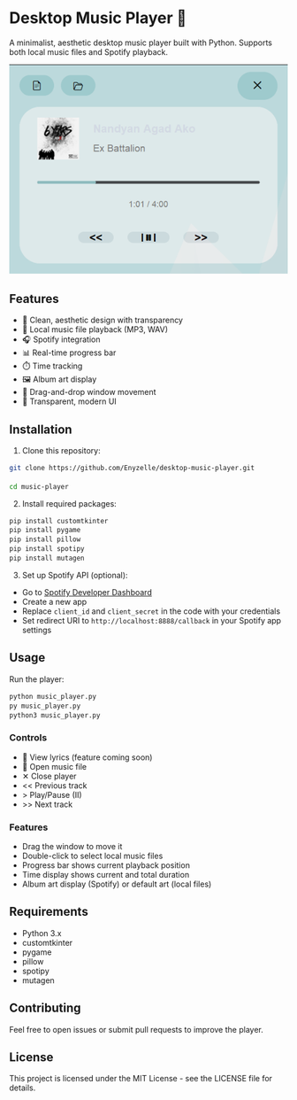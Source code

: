 # Desktop Music Player 🎵

A minimalist, aesthetic desktop music player built with Python. Supports both local music files and Spotify playback.

![Music Player Preview](preview.png)

## Features

- 🎨 Clean, aesthetic design with transparency
- 🎵 Local music file playback (MP3, WAV)
- 🎧 Spotify integration
- 📊 Real-time progress bar
- ⏱️ Time tracking
- 🖼️ Album art display
- 🎯 Drag-and-drop window movement
- 🎨 Transparent, modern UI

## Installation

1. Clone this repository:
```bash
git clone https://github.com/Enyzelle/desktop-music-player.git

cd music-player
```

2. Install required packages:
```bash
pip install customtkinter
pip install pygame
pip install pillow
pip install spotipy
pip install mutagen
```

3. Set up Spotify API (optional):
- Go to [Spotify Developer Dashboard](https://developer.spotify.com/dashboard)
- Create a new app
- Replace `client_id` and `client_secret` in the code with your credentials
- Set redirect URI to `http://localhost:8888/callback` in your Spotify app settings

## Usage

Run the player:
```bash
python music_player.py
py music_player.py
python3 music_player.py
```

### Controls
- 📄 View lyrics (feature coming soon)
- 📂 Open music file
- ✕ Close player
- << Previous track
- \> Play/Pause (II) 
- \>> Next track

### Features
- Drag the window to move it
- Double-click to select local music files
- Progress bar shows current playback position
- Time display shows current and total duration
- Album art display (Spotify) or default art (local files)

## Requirements
- Python 3.x
- customtkinter
- pygame
- pillow
- spotipy
- mutagen

## Contributing
Feel free to open issues or submit pull requests to improve the player.

## License
This project is licensed under the MIT License - see the LICENSE file for details.

